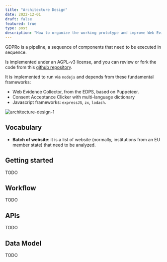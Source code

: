 ```yaml
---
title: "Architecture Design"
date: 2022-12-01
draft: false
featured: true
type: post
description: "How to organize the working prototype and improve Web Evidence Collector to feed existing and future components"
---
```


GDPRo is a pipeline, a sequence of components that need to be executed in sequence.

Is implemented under an AGPL-v3 license, and you can review or fork the code from this [github repository](https://github.com/vecna/gdpr.observer).


It is implemented to run via `nodejs` and depends from these fundamental frameworks:
* Web Evidence Collector, from the EDPS, based on Puppeteer.
* Consent Acceptance Clicker with multi-language dictionary
* Javascript frameworks: `expressJS`, `zx`, `lodash`.

![architecture-design-1](/images/design/architecture-1.jpg)

<!-- https://miro.com/app/board/uXjVPvt9YPs=/ -->

## Vocabulary

* **Batch of website**: it is a list of website (normally, institutions from an EU member state) that need to be analyzed.

## Getting started

TODO 

## Workflow

TODO 

## APIs

TODO 

## Data Model

TODO 


